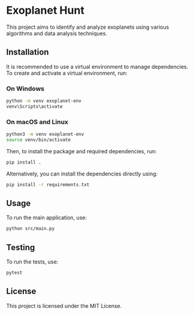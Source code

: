 # Exoplanet Hunt

This project aims to identify and analyze exoplanets using various algorithms and data analysis techniques.

## Installation

It is recommended to use a virtual environment to manage dependencies. To create and activate a virtual environment, run:

### On Windows

```bash
python -m venv exoplanet-env
venv\Scripts\activate
```

### On macOS and Linux

```bash
python3 -m venv exoplanet-env
source venv/bin/activate
```

Then, to install the package and required dependencies, run:

```bash
pip install .
```

Alternatively, you can install the dependencies directly using:

```bash
pip install -r requirements.txt
```

## Usage

To run the main application, use:

```bash
python src/main.py
```

## Testing

To run the tests, use:

```bash
pytest
```

## License

This project is licensed under the MIT License.
